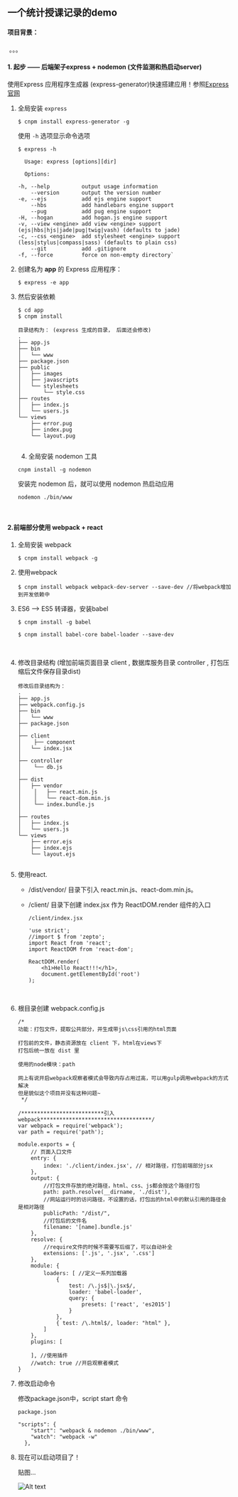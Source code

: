 ##  							一个统计授课记录的demo

#### 项目背景： 

​	。。。



#### 1. 起步 —— 后端架子express + nodemon (文件监测和热启动server)

使用Express 应用程序生成器 (express-generator)快速搭建应用！参照[Express官网](http://expressjs.com/)

 1.  全局安装  `express` 

     ```
     $ cnpm install express-generator -g
     ```

     使用 `-h` 选项显示命令选项

         $ express -h

           Usage: express [options][dir]

           Options:

         -h, --help          output usage information
             --version       output the version number
         -e, --ejs           add ejs engine support
             --hbs           add handlebars engine support
             --pug           add pug engine support
         -H, --hogan         add hogan.js engine support
         -v, --view <engine> add view <engine> support (ejs|hbs|hjs|jade|pug|twig|vash) (defaults to jade)
         -c, --css <engine>  add stylesheet <engine> support (less|stylus|compass|sass) (defaults to plain css)
             --git           add .gitignore
         -f, --force         force on non-empty directory`

 2.  创建名为 **app** 的 Express 应用程序：

     ````
     $ express -e app
     ````

 3.  然后安装依赖

     ````
     $ cd app
     $ cnpm install
     ````

     ````
     目录结构为： (express 生成的目录， 后面还会修改)
     .
     ├── app.js
     ├── bin
     │   └── www
     ├── package.json
     ├── public
     │   ├── images
     │   ├── javascripts
     │   └── stylesheets
     │       └── style.css
     ├── routes
     │   ├── index.js
     │   └── users.js
     └── views
         ├── error.pug
         ├── index.pug
         └── layout.pug
         
     ````

     4. 全局安装 nodemon 工具

     ```
     cnpm install -g nodemon
     ```

     安装完 nodemon 后，就可以使用 nodemon 热启动应用

     ```
     nodemon ./bin/www
     ```

     ​

#### 2.前端部分使用 webpack + react

1. 全局安装 webpack

   ````
   $ cnpm install webpack -g
   ````

2. 使用webpack

   ````
   $ cnpm install webpack webpack-dev-server --save-dev //将webpack增加到开发依赖中
   ````

3. ES6 --> ES5 转译器，安装babel

   ```
   $ cnpm install -g babel

   $ cnpm install babel-core babel-loader --save-dev
   ```

   ​

4. 修改目录结构 (增加前端页面目录 client , 数据库服务目录 controller , 打包压缩后文件保存目录dist)

   ```
   修改后目录结构为：
   .
   ├── app.js
   ├── webpack.config.js
   ├── bin
   │   └── www
   ├── package.json
   │
   ├── client
   │	├── component
   │   └── index.jsx
   │
   ├── controller
   │	└── db.js
   │
   ├── dist
   │   ├── vendor
   │	│	├── react.min.js
   │	│	└── react-dom.min.js
   │	└── index.bundle.js
   │       
   ├── routes
   │   ├── index.js
   │   └── users.js
   └── views
       ├── error.ejs
       ├── index.ejs
       └── layout.ejs
       
   ```

5. 使用react. 

   * /dist/vendor/ 目录下引入 react.min.js、react-dom.min.js。

   * /client/ 目录下创建 index.jsx 作为 ReactDOM.render 组件的入口

     ```
     /client/index.jsx

     'use strict';
     //import $ from 'zepto';
     import React from 'react';
     import ReactDOM from 'react-dom';

     ReactDOM.render(
         <h1>Hello React!!!</h1>,
         document.getElementById('root')
     );
     ```

     ​

6. 根目录创建 webpack.config.js

   ```
   /*
   功能：打包文件，提取公共部分，并生成带js\css引用的html页面

   打包前的文件，静态资源放在 client 下，html在views下
   打包后统一放在 dist 里

   使用的node模块：path

   网上有说开启webpack观察者模式会导致内存占用过高，可以用gulp调用webpack的方式解决
   但是貌似这个项目并没有这种问题~
    */

   /**************************引入webpack***********************************/
   var webpack = require('webpack');
   var path = require('path');

   module.exports = {
       // 页面入口文件
       entry: {
           index: './client/index.jsx', // 相对路径，打包前端部分jsx
       },
       output: {
           //打包文件存放的绝对路径，html、css、js都会按这个路径打包
           path: path.resolve(__dirname, './dist'),
           //网站运行时的访问路径，不设置的话，打包出的html中的默认引用的路径会是相对路径
           publicPath: "/dist/",
           //打包后的文件名 
           filename: '[name].bundle.js'
       },
       resolve: {
           //require文件的时候不需要写后缀了，可以自动补全
           extensions: ['.js', '.jsx', '.css']
       },
       module: {
           loaders: [ //定义一系列加载器
               {
                   test: /\.js$|\.jsx$/,
                   loader: 'babel-loader',
                   query: {
                       presets: ['react', 'es2015']
                   }
               },
               { test: /\.html$/, loader: "html" },
           ]
       },
       plugins: [

       ], //使用插件
       //watch: true //开启观察者模式
   }
   ```

7. 修改启动命令

   修改package.json中，script start 命令

   ```
   package.json

   "scripts": {
       "start": "webpack & nodemon ./bin/www",
       "watch": "webpack -w"
     },
   ```

8. 现在可以启动项目了！

   贴图...

   ![Alt text](http://wx1.sinaimg.cn/mw1024/752603d5gy1ffxfo43p7wj20gu03qjr7.jpg)

